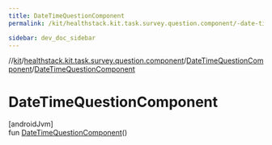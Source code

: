 ```yaml
---
title: DateTimeQuestionComponent
permalink: /kit/healthstack.kit.task.survey.question.component/-date-time-question-component/-date-time-question-component.html

sidebar: dev_doc_sidebar
---
```

//[kit](../../../index.html)/[healthstack.kit.task.survey.question.component](../index.html)/[DateTimeQuestionComponent](index.html)/[DateTimeQuestionComponent](-date-time-question-component.html)



# DateTimeQuestionComponent



[androidJvm]\
fun [DateTimeQuestionComponent](-date-time-question-component.html)()




